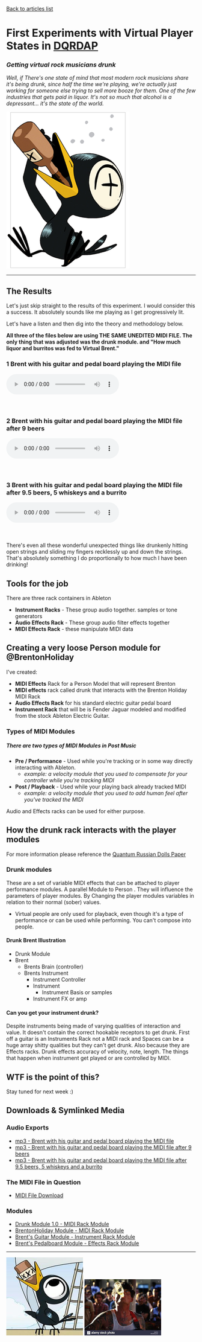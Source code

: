 [Back to articles list](../README.md)

# First Experiments with Virtual Player States in [DQRDAP](../2020-07-06%20Post%20Music/README.md)

### _Getting virtual rock musicians drunk_

_Well, if There's one state of mind that most modern rock musicians share it's being drunk, since half the time we're playing, we're actually just working for someone else trying to sell more booze for them. One of the few industries that gets paid in liquor. It's not so much that alcohol is a depressant... it's the state of the world._

![Brent got wasted during the making of this module](media/drinky-crow.png)

* * *

## The Results

Let's just skip straight to the results of this experiment. I would consider this a success. It absolutely sounds like me playing as I get progressively lit.

Let's have a listen and then dig into the theory and methodology below.

**All three of the files below are using THE SAME UNEDITED MIDI FILE. The only thing that was adjusted was the drunk module. and "How much liquor and burritos was fed to Virtual Brent."**

### 1 Brent with his guitar and pedal board playing the MIDI file

<audio controls src="media/1%20Brent%20with%20his%20rig.mp3">
  <em>Unfortunately this site doesn't allow embeeded mp3s,<br>scroll down to the bottom of the page for a list of direct mp3 downloads</em>
</audio><br><br><br>

### 2 Brent with his guitar and pedal board playing the MIDI file after 9 beers

<audio controls src="media/2%20Brent%20wasted%20%289%20beers%29with%20his%20rig.mp3">
  <em>Unfortunately this site doesn't allow embeeded mp3s,<br> scroll down to the bottom of the page for a list of direct mp3 downloads</em>
</audio><br><br><br>

### 3 Brent with his guitar and pedal board playing the MIDI file after 9.5 beers, 5 whiskeys and a burrito

<audio controls src="media/3%20Brent%20wasted%20%289.5%20beers%2C%205%20whiskeys%20and%20a%20burrito%29with%20his%20rig.mp3">
  <em>Unfortunately this site doesn't allow embeeded mp3s,<br> scroll down to the bottom of the page for a list of direct mp3 downloads</em>
</audio><br><br><br>

There's even all these wonderful unexpected things like drunkenly hitting open strings and sliding my fingers recklessly up and down the strings. That's absolutely something I do proportionally to how much I have been drinking!

## Tools for the job

There are three rack containers in Ableton

-   **Instrument Racks** - These group audio together. samples or tone generators
-   **Audio Effects Rack** - These group audio filter effects together
-   **MIDI Effects Rack** - these manipulate MIDI data

## Creating a very loose Person module for @BrentonHoliday

I've created:

-   **MIDI Effects** Rack for a Person Model that will represent Brenton
-   **MIDI effects** rack called drunk that interacts with the Brenton Holiday MIDI Rack
-   **Audio Effects Rack** for his standard electric guitar pedal board
-   **Instrument Rack** that will be is Fender Jaguar modeled and modified from the stock Ableton Electric Guitar.

### Types of MIDI Modules

##### There are two types of MIDI Modules in Post Music

-   **Pre / Performance** - Used while you're tracking or in some way directly interacting with Ableton.
    -   _example: a velocity module that you used to compensate for your controller while you're tracking MIDI_
-   **Post / Playback** - Used while your playing back already tracked MIDI
    -   _example: a velocity module that you used to add human feel after you've tracked the MIDI_

Audio and Effects racks can be used for either purpose.

## How the drunk rack interacts with the player modules

For more information please reference the [Quantum Russian Dolls Paper](../2020-07-06%20Post%20Music/README.md)

### Drunk modules

These are a set of variable MIDI effects that can be attached to player performance modules. A parallel Module to Person . They will influence the parameters of player modules. By Changing the player modules variables in relation to their normal (sober) values.

-   Virtual people are only used for playback, even though it's a type of performance or can be used while performing. You can't compose into people.

#### Drunk Brent Illustration

-   Drunk Module
-   Brent
    -   Brents Brain (controller)
    -   Brents Instrument
        -   Instrument Controller
        -   Instrument
            -   Instrument Basis or samples
        -   Instrument FX or amp

#### Can you get your instrument drunk?

Despite instruments being made of varying qualities of interaction and value. It doesn't contain the correct hookable receptors to get drunk. First off a guitar is an Instruments Rack not a MIDI rack and Spaces can be a huge array shitty qualities but they can't get drunk. Also because they are Effects racks. Drunk effects accuracy of velocity, note, length. The things that happen when instrument get played or are controlled by MIDI.

## WTF is the point of this?

Stay tuned for next week :)

## Downloads & Symlinked Media

### Audio Exports

-   [mp3 - Brent with his guitar and pedal board playing the MIDI file](media/1%20Brent%20with%20his%20rig.mp3)
-   [mp3 - Brent with his guitar and pedal board playing the MIDI file after 9 beers](media/2%20Brent%20wasted%20%289%20beers%29with%20his%20rig.mp3)
-   [mp3 - Brent with his guitar and pedal board playing the MIDI file after 9.5 beers, 5 whiskeys and a burrito](media/3%20Brent%20wasted%20%289.5%20beers%2C%205%20whiskeys%20and%20a%20burrito%29with%20his%20rig.mp3)

### The MIDI File in Question

-   [MIDI File Download](media/BrentsGuitarTrack.mid)

### Modules

-   [Drunk Module 1.0 - MIDI Rack Module](media/Drunk.adg)
-   [BrentonHoliday Module - MIDI Rack Module](media/Brenton%20Holiday.adg)
-   [Brent's Guitar Module - Instrument Rack Module](media/Brent%27s%2065%20Fender%20Jaguar%201.0.adg)
-   [Brent's Pedalboard Module - Effects Rack Module](media/Brent%27s%20Echo%20Board%201.1.adg)

* * *

![crow](media/crow2.jpg) ![oh sees](media/jd.jpg)
